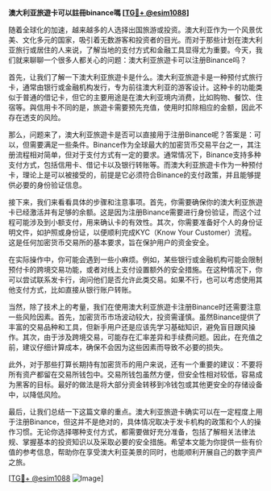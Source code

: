 **澳大利亚旅遊卡可以註冊binance嗎 [[TG💪+ @esim1088](https://t.me/s/esim1088)]**

随着全球化的加速，越来越多的人选择出国旅游或投资。澳大利亚作为一个风景优美、文化多元的国家，吸引着无数游客和投资者的目光。而对于那些计划在澳大利亚旅行或居住的人来说，了解当地的支付方式和金融工具显得尤为重要。今天，我们就来聊聊一个很多人都关心的问题：澳大利亚旅遊卡可以注册Binance吗？

首先，让我们了解一下澳大利亚旅遊卡是什么。澳大利亚旅遊卡是一种预付式旅行卡，通常由银行或金融机构发行，专为前往澳大利亚的游客设计。这种卡的功能类似于普通的借记卡，但它的主要用途是在澳大利亚境内消费，比如购物、餐饮、住宿等。與信用卡不同的是，旅遊卡需要预先充值，使用时扣除相应的金额，因此不存在透支的风险。

那么，问题来了，澳大利亚旅遊卡是否可以直接用于注册Binance呢？答案是：可以，但需要满足一些条件。Binance作为全球最大的加密货币交易平台之一，其注册流程相对简单，但对于支付方式有一定的要求。通常情况下，Binance支持多种支付方式，包括信用卡、借记卡以及银行转账等。而澳大利亚旅遊卡作为一种预付卡，理论上是可以被接受的，前提是它必须符合Binance的支付政策，并且能够提供必要的身份验证信息。

接下来，我们来看看具体的步骤和注意事项。首先，你需要确保你的澳大利亚旅遊卡已经激活并有足够的余额。这是因为注册Binance需要进行身份验证，而这个过程可能涉及到小额支付，用来确认卡的有效性。其次，你需要准备好个人的身份证明文件，如护照或身份证，以便顺利完成KYC（Know Your Customer）流程。这是任何加密货币交易所的基本要求，旨在保护用户的资金安全。

在实际操作中，你可能会遇到一些小麻烦。例如，某些银行或金融机构可能会限制预付卡的跨境交易功能，或者对线上支付设置额外的安全措施。在这种情况下，你可以尝试联系发卡行，询问他们是否允许此类交易。如果不行，也可以考虑使用其他支付方式，比如直接从银行账户转账。

当然，除了技术上的考量，我们在使用澳大利亚旅遊卡注册Binance时还需要注意一些风险因素。首先，加密货币市场波动较大，投资需谨慎。虽然Binance提供了丰富的交易品种和工具，但新手用户还是应该先学习基础知识，避免盲目跟风操作。其次，由于涉及跨境交易，可能存在汇率差异和手续费问题。因此，在充值之前，建议仔细计算成本，确保不会因为这些因素而导致不必要的损失。

此外，对于那些打算长期持有加密货币的用户来说，还有一个重要的建议：不要将所有资产都留在交易所钱包中。交易所钱包虽然方便，但安全性相对较低，容易成为黑客的目标。最好的做法是将大部分资金转移到冷钱包或其他更安全的存储设备中，以降低风险。

最后，让我们总结一下这篇文章的重点。澳大利亚旅遊卡确实可以在一定程度上用于注册Binance，但这并不是绝对的，具体情况取决于发卡机构的政策和个人的操作习惯。无论你选择哪种支付方式，都需要做好充分准备，包括了解相关法律法规、掌握基本的投资知识以及采取必要的安全措施。希望本文能为你提供一些有价值的参考信息，帮助你在享受澳大利亚美景的同时，也能顺利开展自己的数字资产之旅。

[[TG💪+ @esim1088](https://t.me/s/esim1088) ![Image](https://i.postimg.cc/4NQfJmqS/Snipaste-2025-05-13-00-14-12.png)]